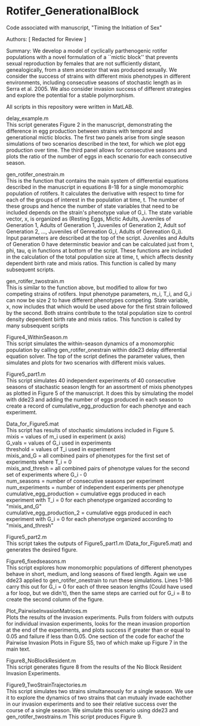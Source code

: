 # Rotifer_GenerationalBlock
Code associated with manuscript, "Timing the Initiation of Sex" 

Authors: [ Redacted for Review ]

Summary: We develop a model of cyclically parthenogenic rotifer populations with a novel formulation of a ``mictic block'' that prevents sexual reproduction by females that are not sufficiently distant, genealogically, from a stem ancestor that was produced sexually. We consider the success of strains with different mixis phenotypes in different environments, including consecutive seasons of stochastic length as in Serra et al. 2005. We also consider invasion success of different strategies and explore the potential for a stable polymorphism. 

All scripts in this repository were written in MatLAB. 

delay_example.m   
    This script generates Figure 2 in the manuscript, demonstrating the difference in egg production between strains with temporal and generational mictic blocks. The first two panels arise from single season simulations of two scenarios described in the text, for which we plot egg production over time. The third panel allows for consecutive seasons and plots the ratio of the number of eggs in each scenario for each consecutive season. 

gen_rotifer_onestrain.m   
    This is the function that contains the main system of differential equations described in the manuscript in equations 8-18 for a single monomorphic population of rotifers. It calculates the derivative with respect to time for each of the groups of interest in the population at time, t. The number of these groups and hence the number of state variables that need to be included depends on the strain's phenotype value of G_i. The state variable vector, x, is organized as (Resting Eggs, Mictic Adults, Juveniles of Generation 1, Adults of Generation 1, Juveniles of Generation 2, Adult sof Generation 2, ..., Juveniles of Genreation G_i, Adults of Genreation G_i). Input parameters are described at the top of the script. Juveniles and Adults of Generation 0 have determinstic beavior and can be calculated just from t, phi, tau, q in functions at bottom of the script. These functions are included in the calculation of the total population size at time, t, which affects desnity dependent birth rate and mixis ratios. 
    This function is called by many subsequent scripts. 
   
gen_rotifer_twostrain.m   
    This is similar to the function above, but modified to allow for two competing strains of rotifers. Input phenotype parameters, m_i, T_i, and G_i can now be size 2 to have different phenotypes competing. State variable, x, now includes that which would be used above for the first strain followed by the second. Both strains contribute to the total population size to control density dependent birth rate and mixis ratios.
    This function is called by many subsequent scripts 

Figure4_WithinSeason.m   
    This script simulates the within-season dynamics of a monomorphic population by calling gen_rotifer_onestrain within dde23 delay differential equation solver. The top of the script defines the parameter values, then simulates and plots for two scenarios with different mixis values. 

Figure5_part1.m   
    This script simulates 40 independent experiments of 40 consecutive seasons of stachastic season length for an assortment of mixis phenotypes as plotted in Figure 5 of the manuscript. It does this by simulating the model with dde23 and adding the number of eggs produced in each season to create a record of cumulative_egg_production for each phenotye and each experimemt. 

Data_for_Figure5.mat  
    This script has results of stochastic simulations included in Figure 5.  
    mixis = values of m_i used in experiment (x axis)  
    G_vals = values of G_i used in experiments  
    threshold = values of T_i used in experiment   
    mixis_and_G = all combined pairs of phenotypes for the first set of experiments where T_i  = 0  
    mixis_and_thresh = all combined pairs of phenotype values for the second set of experiments where G_i - 0   
    num_seasons = number of consecutive seasons per experiment  
    num_experiments = number of independent experiments per phenotype  
    cumulative_egg_production = cumulative eggs produced in each experiment with T_i = 0 for each phenotype organized according to "mixis_and_G"   
    cumulative_egg_production_2 = cumulative eggs produced in each experiment with G_i = 0 for each phenotype organized according to "mixis_and_thresh"   
    
Figure5_part2.m     
    This script takes the outputs of Figure5_part1.m (Data_for_Figure5.mat) and generates the desired figure. 
    
Figure6_fixedseasons.m   
    This script explores how monomorphic populations of different phenotypes behave in short, medium, and long seasons of fixed length. Again we use dde23 applied to gen_rotifer_onestrain to run these simulations. Lines 1-186 carry this out for G_i = 0 for each of three season lengths (Could have used a for loop, but we didn't), then the same steps are carried out for G_i = 8 to create the second column of the figure.   

Plot_PairwiseInvasionMatrices.m   
    Plots the results of the invasion experiments. Pulls from folders with outputs for individual invasion experiments, looks for the mean invasion proportion at the end of the experiments, and plots success if greater than or equal to 0.05 and failure if less than 0.05. One section of the code for eachof the Pairwise Invasion Plots in Figure S5, two of which make up Figure 7 in the main text.   

Figure8_NoBlockResident.m   
    This script generates figure 8 from the results of the No Block Resident Invasion Experiments. 

Figure9_TwoStrainTrajectories.m   
    This script simulates two strains simultaneously for a single season. We use it to explore the dynamics of two strains that can mutualy invade eachother in our invasion experiments and to see their relative success over the course of a single season. We simulate this scenario using dde23 and gen_rotifer_twostrains.m This script produces Figure 9. 

    

    
